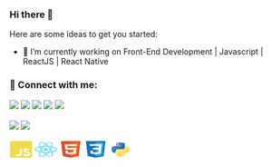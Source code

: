 
### Hi there 👋

Here are some ideas to get you started:

- 🔭 I’m currently working on Front-End Development | Javascript | ReactJS | React Native

### 📩 Connect with me:

<div style="backgroundcolor:red"> 
  <a href = "mailto:alperkilickaya@gmail.com"><img src="https://img.shields.io/badge/-Gmail-%23333?style=for-the-badge&logo=gmail&logoColor=white" target="_blank"></a>
  <a href="https://www.linkedin.com/in/alperkilickaya/" target="_blank"><img src="https://img.shields.io/badge/-LinkedIn-%230077B5?style=for-the-badge&logo=linkedin&logoColor=white" target="_blank"></a> 
  <a href="https://play.google.com/store/apps/details?id=com.elipsbilisim.mobilsporcu&hl=tr&gl=US"  target="_blank"><img src="https://img.shields.io/badge/-Google Play-%230077B5?style=for-the-badge&logo=android&logoColor=green&color=white" target="_blank"></a> 
  <a href="[https://play.google.com/store/apps/developer?id=Alper+K%C4%B1l%C4%B1%C3%A7kaya](https://play.google.com/store/apps/details?id=com.elipsbilisim.mobilkresyeni&hl=tr&gl=US)"  target="_blank"><img src="https://img.shields.io/badge/-Google Play-%230077B5?style=for-the-badge&logo=android&logoColor=green&color=white" target="_blank"></a> 
  <a href="https://play.google.com/store/apps/developer?id=Alper+K%C4%B1l%C4%B1%C3%A7kaya"  target="_blank"><img src="https://img.shields.io/badge/-Google Play-%230077B5?style=for-the-badge&logo=android&logoColor=green&color=white" target="_blank"></a> 
</div>
<br>
<div align="left">
  <img height="220em" src="https://github-readme-stats.vercel.app/api?username=alperkilickaya&show_icons=true&theme=dracula&count_private=true"/>
  <img height="220em" src="https://github-readme-stats.vercel.app/api/top-langs/?username=alperkilickaya&layout=compact&langs_count=7&theme=dracula"/>
</div>
<div style="display: inline_block"><br>
  <img align="center" alt="Rafa-Js" height="30" width="40" src="https://raw.githubusercontent.com/devicons/devicon/master/icons/javascript/javascript-plain.svg">
  <img align="center" alt="Rafa-React" height="30" width="40" src="https://raw.githubusercontent.com/devicons/devicon/master/icons/react/react-original.svg">
  <img align="center" alt="Rafa-HTML" height="30" width="40" src="https://raw.githubusercontent.com/devicons/devicon/master/icons/html5/html5-original.svg">
  <img align="center" alt="Rafa-CSS" height="30" width="40" src="https://raw.githubusercontent.com/devicons/devicon/master/icons/css3/css3-original.svg">
  <img align="center" alt="Rafa-Python" height="30" width="40" src="https://raw.githubusercontent.com/devicons/devicon/master/icons/python/python-original.svg">
</div>

